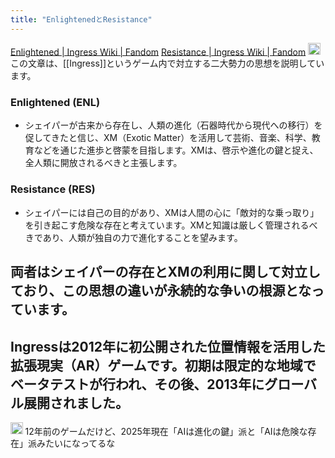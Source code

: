 ```yaml
---
title: "EnlightenedとResistance"
---
```


[Enlightened | Ingress Wiki | Fandom](https://ingress.fandom.com/wiki/Enlightened)
[Resistance | Ingress Wiki | Fandom](https://ingress.fandom.com/wiki/Resistance)
<img src='https://scrapbox.io/api/pages/nishio/o3/icon' alt='o3.icon' height="19.5"/>この文章は、[[Ingress]]というゲーム内で対立する二大勢力の思想を説明しています。

### Enlightened (ENL)
- シェイパーが古来から存在し、人類の進化（石器時代から現代への移行）を促してきたと信じ、XM（Exotic Matter）を活用して芸術、音楽、科学、教育などを通じた進歩と啓蒙を目指します。XMは、啓示や進化の鍵と捉え、全人類に開放されるべきと主張します。

### Resistance (RES)
- シェイパーには自己の目的があり、XMは人間の心に「敵対的な乗っ取り」を引き起こす危険な存在と考えています。XMと知識は厳しく管理されるべきであり、人類が独自の力で進化することを望みます。

両者はシェイパーの存在とXMの利用に関して対立しており、この思想の違いが永続的な争いの根源となっています。
---
Ingressは2012年に初公開された位置情報を活用した拡張現実（AR）ゲームです。初期は限定的な地域でベータテストが行われ、その後、2013年にグローバル展開されました。
---
<img src='https://scrapbox.io/api/pages/nishio/nishio/icon' alt='nishio.icon' height="19.5"/>
12年前のゲームだけど、2025年現在「AIは進化の鍵」派と「AIは危険な存在」派みたいになってるな
